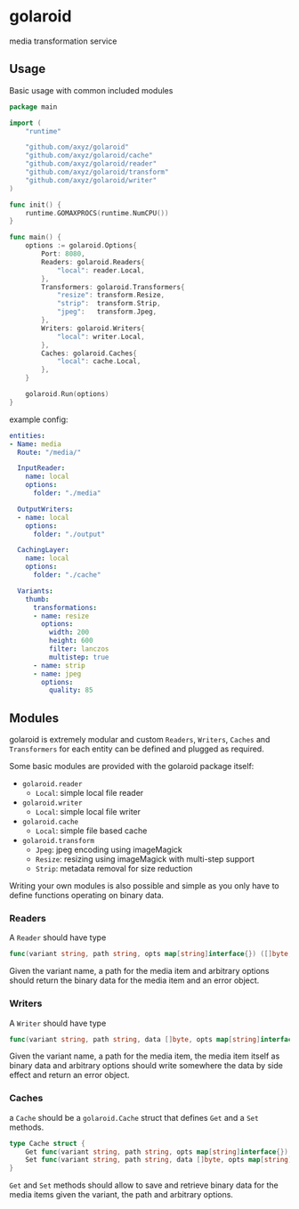 # golaroid
media transformation service

## Usage
Basic usage with common included modules
```go
package main

import (
	"runtime"

	"github.com/axyz/golaroid"
	"github.com/axyz/golaroid/cache"
	"github.com/axyz/golaroid/reader"
	"github.com/axyz/golaroid/transform"
	"github.com/axyz/golaroid/writer"
)

func init() {
	runtime.GOMAXPROCS(runtime.NumCPU())
}

func main() {
	options := golaroid.Options{
		Port: 8080,
		Readers: golaroid.Readers{
			"local": reader.Local,
		},
		Transformers: golaroid.Transformers{
			"resize": transform.Resize,
			"strip":  transform.Strip,
			"jpeg":   transform.Jpeg,
		},
		Writers: golaroid.Writers{
			"local": writer.Local,
		},
		Caches: golaroid.Caches{
			"local": cache.Local,
		},
	}

	golaroid.Run(options)
}
```

example config:
```yaml
entities:
- Name: media
  Route: "/media/"

  InputReader:
    name: local
    options:
      folder: "./media"

  OutputWriters:
  - name: local
    options:
      folder: "./output"

  CachingLayer:
    name: local
    options:
      folder: "./cache"

  Variants:
    thumb:
      transformations:
      - name: resize
        options:
          width: 200
          height: 600
          filter: lanczos
          multistep: true
      - name: strip
      - name: jpeg
        options:
          quality: 85
```

## Modules
golaroid is extremely modular and custom `Readers`, `Writers`, 
`Caches` and `Transformers` for each entity can be defined and plugged as
required.

Some basic modules are provided with the golaroid package itself:
- `golaroid.reader`
  - `Local`: simple local file reader 
- `golaroid.writer`
  - `Local`: simple local file writer
- `golaroid.cache`
  - `Local`: simple file based cache
- `golaroid.transform`
  - `Jpeg`: jpeg encoding using imageMagick
  - `Resize`: resizing using imageMagick with multi-step support
  - `Strip`: metadata removal for size reduction
  
Writing your own modules is also possible and simple as you only have to define
functions operating on binary data.

### Readers
A `Reader` should have type
```go
func(variant string, path string, opts map[string]interface{}) ([]byte, error)
```
Given the variant name, a path for the media item and arbitrary options should return
the binary data for the media item and an error object.

### Writers
A `Writer` should have type
```go
func(variant string, path string, data []byte, opts map[string]interface{}) error
```
Given the variant name, a path for the media item, the media item itself as
binary data and arbitrary options should write somewhere the data by side effect
and return an error object.

### Caches
a `Cache` should be a `golaroid.Cache` struct that defines `Get` and a `Set`
methods.
```go
type Cache struct {
	Get func(variant string, path string, opts map[string]interface{}) ([]byte, error)
	Set func(variant string, path string, data []byte, opts map[string]interface{}) error
}
```
`Get` and `Set` methods should allow to save and retrieve binary data for the
media items given the variant, the path and arbitrary options.
